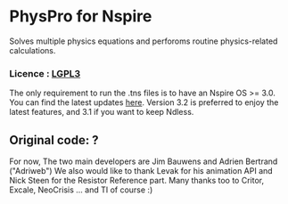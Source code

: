 # PhysPro for Nspire
Solves multiple physics equations and perforoms routine physics-related calculations.

### Licence : [LGPL3](http://www.gnu.org/licenses/lgpl.html)

The only requirement to run the .tns files is to have an Nspire OS >= 3.0. You can find the latest updates [here](http://education.ti.com). Version 3.2 is preferred to enjoy the latest features, and 3.1 if you want to keep Ndless.

## Original code: ?
For now, The two main developers are Jim Bauwens and Adrien Bertrand ("Adriweb")
We also would like to thank Levak for his animation API and Nick Steen for the Resistor Reference part.
Many thanks too to Critor, Excale, NeoCrisis ... and TI of course :)

